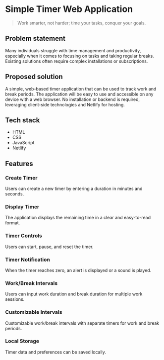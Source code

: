 # Simple Timer Web Application

> Work smarter, not harder; time your tasks, conquer your goals.

## Problem statement


Many individuals struggle with time management and productivity, especially when it comes to focusing on tasks and taking regular breaks. Existing solutions often require complex installations or subscriptions.

## Proposed solution


A simple, web-based timer application that can be used to track work and break periods. The application will be easy to use and accessible on any device with a web browser. No installation or backend is required, leveraging client-side technologies and Netlify for hosting.

## Tech stack


 - HTML
 - CSS
 - JavaScript
 - Netlify

## Features

### Create Timer


Users can create a new timer by entering a duration in minutes and seconds.

### Display Timer


The application displays the remaining time in a clear and easy-to-read format.

### Timer Controls


Users can start, pause, and reset the timer.

### Timer Notification


When the timer reaches zero, an alert is displayed or a sound is played.

### Work/Break Intervals


Users can input work duration and break duration for multiple work sessions.

### Customizable Intervals


Customizable work/break intervals with separate timers for work and break periods.

### Local Storage


Timer data and preferences can be saved locally.
